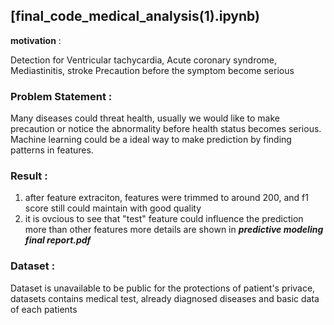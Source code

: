 ## [final_code_medical_analysis(1).ipynb)

**motivation** :

Detection for Ventricular tachycardia, Acute coronary syndrome, Mediastinitis, stroke 
Precaution before the symptom become serious

### Problem Statement : 

Many diseases could threat health, usually we would like to make precaution or notice the abnormality 
before health status becomes serious. Machine learning could be a ideal way to make prediction by 
finding patterns in features. 

### Result :

1. after feature extraciton, features were trimmed to around 200, and f1 score still could maintain with good quality
2. it is ovcious to see that "test" feature could influence the prediction more than other features
more details are shown in ***predictive modeling final report.pdf***

### Dataset :

Dataset is unavailable to be public for the protections of patient's privace, datasets contains medical test, 
already diagnosed diseases and basic data of each patients
